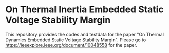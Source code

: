 # On Thermal Inertia Embedded Static Voltage Stability Margin
This repository provides the codes and testdata for the paper "On Thermal Dynamics Embedded Static Voltage Stability Margin".
Please go to https://ieeexplore.ieee.org/document/10048558 for the paper.
